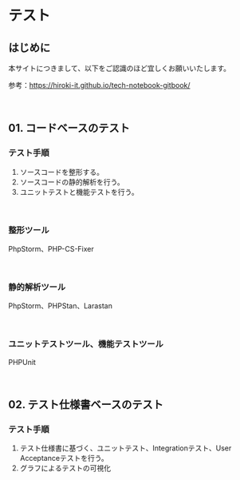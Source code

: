 # テスト

## はじめに

本サイトにつきまして、以下をご認識のほど宜しくお願いいたします。

参考：https://hiroki-it.github.io/tech-notebook-gitbook/

<br>

## 01. コードベースのテスト

### テスト手順

1. ソースコードを整形する。
2. ソースコードの静的解析を行う。
3. ユニットテストと機能テストを行う。

<br>

### 整形ツール

PhpStorm、PHP-CS-Fixer

<br>

### 静的解析ツール

PhpStorm、PHPStan、Larastan

<br>

### ユニットテストツール、機能テストツール

PHPUnit

<br>

## 02. テスト仕様書ベースのテスト

### テスト手順

1. テスト仕様書に基づく、ユニットテスト、Integrationテスト、User Acceptanceテストを行う。
2. グラフによるテストの可視化



